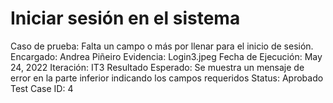# Iniciar sesión en el sistema

Caso de prueba: Falta un campo o más por llenar para el inicio de sesión.
Encargado: Andrea Piñeiro
Evidencia: Login3.jpeg
Fecha de Ejecución: May 24, 2022
Iteración: IT3
Resultado Esperado: Se muestra un mensaje de error en la parte inferior indicando los campos requeridos
Status: Aprobado
Test Case ID: 4